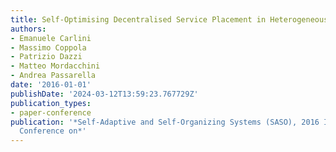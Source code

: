 ```yaml
---
title: Self-Optimising Decentralised Service Placement in Heterogeneous Cloud Federation
authors:
- Emanuele Carlini
- Massimo Coppola
- Patrizio Dazzi
- Matteo Mordacchini
- Andrea Passarella
date: '2016-01-01'
publishDate: '2024-03-12T13:59:23.767729Z'
publication_types:
- paper-conference
publication: '*Self-Adaptive and Self-Organizing Systems (SASO), 2016 IEEE 10th International
  Conference on*'
---
```

